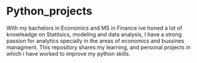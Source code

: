 # Python_projects
With my bachelors in Economics and MS in Finance ive honed a lot of knowleadge on Statitsics, modeling and data analysis, I have a strong passion for analytics specially in the areas of economics and bussines managment.
This repository shares my learning, and personal projects in which i have worked to improve my python skills.
